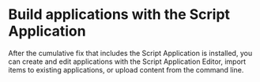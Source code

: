 # Build applications with the Script Application

After the cumulative fix that includes the Script Application is installed, you can create and edit applications with the Script Application Editor, import items to existing applications, or upload content from the command line.
